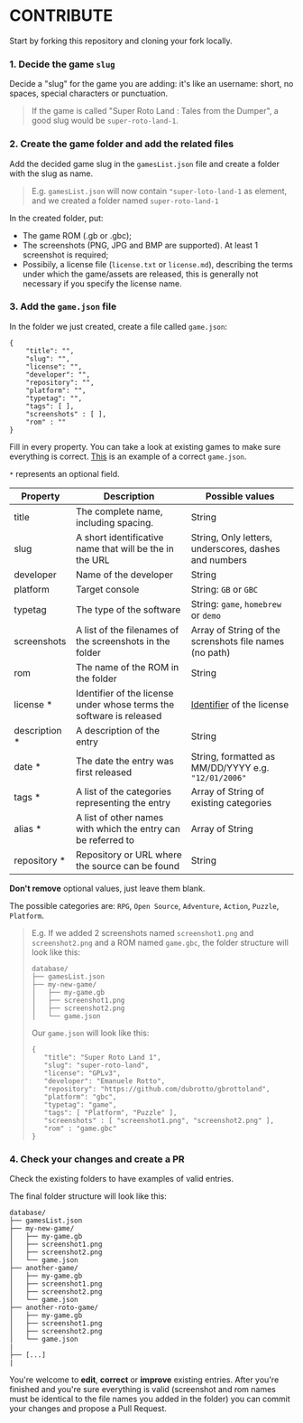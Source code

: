 # CONTRIBUTE

Start by forking this repository and cloning your fork locally.

### 1. Decide the game `slug` 

Decide a "slug" for the game you are adding: it's like an username: short, no spaces, special characters or punctuation.

> If the game is called "Super Roto Land : Tales from the Dumper", a good slug would be `super-roto-land-1`.

### 2. Create the game folder and add the related files 

Add the decided game slug in the `gamesList.json` file and create a folder with the slug as name.

> E.g. `gamesList.json` will now contain `"super-loto-land-1` as element, and we created a folder named `super-roto-land-1`

In the created folder, put:

- The game ROM (.gb or .gbc);
- The screenshots (PNG, JPG and BMP are supported). At least 1 screenshot is required;
- Possibily, a license file (`license.txt` or `license.md`), describing the terms under which the game/assets are released, this is generally not necessary if you specify the license name.

### 3. Add the `game.json` file 

In the folder we just created, create a file called `game.json`:

```
{
    "title": "",
    "slug": "",
    "license": "",
    "developer": "",
    "repository": "",
    "platform": "",
    "typetag": "",
    "tags": [ ],
    "screenshots" : [ ],
    "rom" : ""
}
```

Fill in every property. You can take a look at existing games to make sure everything is correct. 
[This](ucity/game.json) is an example of a correct `game.json`.

`*` represents an optional field.


| Property      | Description                                                          | Possible values                                         |
|---------------|----------------------------------------------------------------------|---------------------------------------------------------|
| title         | The complete name, including spacing.                                | String                                                  |
| slug          | A short identificative name that will be the in the URL              | String, Only letters, underscores, dashes and numbers   |
| developer     | Name of the developer                                                | String                                                  |
| platform      | Target console                                                       | String: `GB` or `GBC`                                   |
| typetag       | The type of the software                                             | String: `game`, `homebrew` or `demo`                    |
| screenshots   | A list of the filenames of the screenshots in the folder             | Array of String of the screnshots file names (no path)  |
| rom           | The name of the ROM in the folder                                    | String                                                  |
| license *     | Identifier of the license under whose terms the software is released | [Identifier](https://spdx.org/licenses/) of the license |
| description * | A description of the entry                                           | String                                                  |
| date *        | The date the entry was first released                                | String, formatted as MM/DD/YYYY e.g. `"12/01/2006"`     |
| tags *        | A list of the categories representing the entry                      | Array of String of existing categories                  |
| alias *       | A list of other names with which the entry can be referred to        | Array of String                                         |
| repository *  | Repository or URL where the source can be found                      | String                                                  |

**Don't remove** optional values, just leave them blank.


The possible categories are: `RPG`, `Open Source`, `Adventure`, `Action`, `Puzzle`, `Platform`.

> E.g. If we added 2 screenshots named `screenshot1.png` and `screenshot2.png` and a ROM named `game.gbc`, the folder structure will look like this:
>
>```
>database/
>├── gamesList.json
>├── my-new-game/
>│   ├── my-game.gb
>│   ├── screenshot1.png
>│   ├── screenshot2.png
>│   └── game.json
>```
>
> Our `game.json` will look like this:
> 
>```
>{
>    "title": "Super Roto Land 1",
>    "slug": "super-roto-land",
>    "license": "GPLv3",
>    "developer": "Emanuele Rotto",
>    "repository": "https://github.com/dubrotto/gbrottoland",
>    "platform": "gbc",
>    "typetag": "game",
>    "tags": [ "Platform", "Puzzle" ],
>    "screenshots" : [ "screenshot1.png", "screenshot2.png" ],
>    "rom" : "game.gbc"
>}
>```


### 4. Check your changes and create a PR

Check the existing folders to have examples of valid entries.

The final folder structure will look like this:

```
database/
├── gamesList.json
├── my-new-game/
│   ├── my-game.gb
│   ├── screenshot1.png
│   ├── screenshot2.png
│   └── game.json
├── another-game/
│   ├── my-game.gb
│   ├── screenshot1.png
│   ├── screenshot2.png
│   └── game.json
├── another-roto-game/
│   ├── my-game.gb
│   ├── screenshot1.png
│   ├── screenshot2.png
│   └── game.json
|
├── [...]
|
```

You're welcome to **edit**, **correct** or **improve** existing entries.
After you're finished and you're sure everything is valid (screenshot and rom names must be identical to the file names you added in the folder) you can commit your changes and propose a Pull Request.
